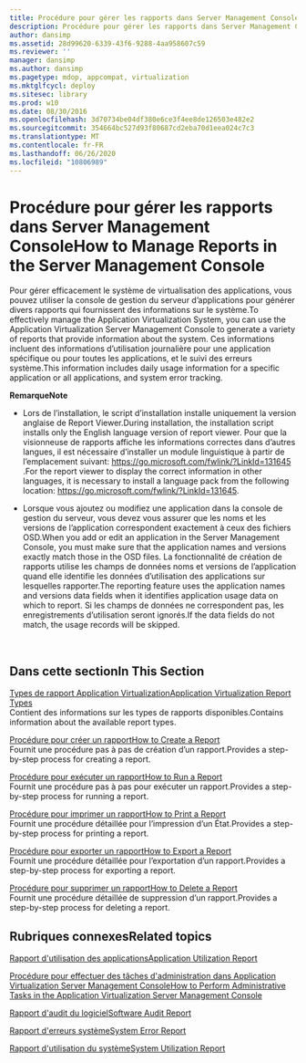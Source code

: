 ```yaml
---
title: Procédure pour gérer les rapports dans Server Management Console
description: Procédure pour gérer les rapports dans Server Management Console
author: dansimp
ms.assetid: 28d99620-6339-43f6-9288-4aa958607c59
ms.reviewer: ''
manager: dansimp
ms.author: dansimp
ms.pagetype: mdop, appcompat, virtualization
ms.mktglfcycl: deploy
ms.sitesec: library
ms.prod: w10
ms.date: 08/30/2016
ms.openlocfilehash: 3d70734be04df380e6ce3f4ee8de126503e482e2
ms.sourcegitcommit: 354664bc527d93f80687cd2eba70d1eea024c7c3
ms.translationtype: MT
ms.contentlocale: fr-FR
ms.lasthandoff: 06/26/2020
ms.locfileid: "10806989"
---
```

# <span data-ttu-id="b5a36-103">Procédure pour gérer les rapports dans Server Management Console</span><span class="sxs-lookup"><span data-stu-id="b5a36-103">How to Manage Reports in the Server Management Console</span></span>


<span data-ttu-id="b5a36-104">Pour gérer efficacement le système de virtualisation des applications, vous pouvez utiliser la console de gestion du serveur d’applications pour générer divers rapports qui fournissent des informations sur le système.</span><span class="sxs-lookup"><span data-stu-id="b5a36-104">To effectively manage the Application Virtualization System, you can use the Application Virtualization Server Management Console to generate a variety of reports that provide information about the system.</span></span> <span data-ttu-id="b5a36-105">Ces informations incluent des informations d’utilisation journalière pour une application spécifique ou pour toutes les applications, et le suivi des erreurs système.</span><span class="sxs-lookup"><span data-stu-id="b5a36-105">This information includes daily usage information for a specific application or all applications, and system error tracking.</span></span>

**<span data-ttu-id="b5a36-106">Remarque</span><span class="sxs-lookup"><span data-stu-id="b5a36-106">Note</span></span>**  
-   <span data-ttu-id="b5a36-107">Lors de l’installation, le script d’installation installe uniquement la version anglaise de Report Viewer.</span><span class="sxs-lookup"><span data-stu-id="b5a36-107">During installation, the installation script installs only the English language version of report viewer.</span></span> <span data-ttu-id="b5a36-108">Pour que la visionneuse de rapports affiche les informations correctes dans d’autres langues, il est nécessaire d’installer un module linguistique à partir de l’emplacement suivant: <https://go.microsoft.com/fwlink/?LinkId=131645> .</span><span class="sxs-lookup"><span data-stu-id="b5a36-108">For the report viewer to display the correct information in other languages, it is necessary to install a language pack from the following location: <https://go.microsoft.com/fwlink/?LinkId=131645>.</span></span>

-   <span data-ttu-id="b5a36-109">Lorsque vous ajoutez ou modifiez une application dans la console de gestion du serveur, vous devez vous assurer que les noms et les versions de l’application correspondent exactement à ceux des fichiers OSD.</span><span class="sxs-lookup"><span data-stu-id="b5a36-109">When you add or edit an application in the Server Management Console, you must make sure that the application names and versions exactly match those in the OSD files.</span></span> <span data-ttu-id="b5a36-110">La fonctionnalité de création de rapports utilise les champs de données noms et versions de l’application quand elle identifie les données d’utilisation des applications sur lesquelles rapporter.</span><span class="sxs-lookup"><span data-stu-id="b5a36-110">The reporting feature uses the application names and versions data fields when it identifies application usage data on which to report.</span></span> <span data-ttu-id="b5a36-111">Si les champs de données ne correspondent pas, les enregistrements d’utilisation seront ignorés.</span><span class="sxs-lookup"><span data-stu-id="b5a36-111">If the data fields do not match, the usage records will be skipped.</span></span>

 

## <span data-ttu-id="b5a36-112">Dans cette section</span><span class="sxs-lookup"><span data-stu-id="b5a36-112">In This Section</span></span>


<a href="" id="application-virtualization-report-types"></a>[<span data-ttu-id="b5a36-113">Types de rapport Application Virtualization</span><span class="sxs-lookup"><span data-stu-id="b5a36-113">Application Virtualization Report Types</span></span>](application-virtualization-report-types.md)  
<span data-ttu-id="b5a36-114">Contient des informations sur les types de rapports disponibles.</span><span class="sxs-lookup"><span data-stu-id="b5a36-114">Contains information about the available report types.</span></span>

<a href="" id="how-to-create-a-report"></a>[<span data-ttu-id="b5a36-115">Procédure pour créer un rapport</span><span class="sxs-lookup"><span data-stu-id="b5a36-115">How to Create a Report</span></span>](how-to-create-a-reportserver.md)  
<span data-ttu-id="b5a36-116">Fournit une procédure pas à pas de création d’un rapport.</span><span class="sxs-lookup"><span data-stu-id="b5a36-116">Provides a step-by-step process for creating a report.</span></span>

<a href="" id="how-to-run-a-report"></a>[<span data-ttu-id="b5a36-117">Procédure pour exécuter un rapport</span><span class="sxs-lookup"><span data-stu-id="b5a36-117">How to Run a Report</span></span>](how-to-run-a-reportserver.md)  
<span data-ttu-id="b5a36-118">Fournit une procédure pas à pas pour exécuter un rapport.</span><span class="sxs-lookup"><span data-stu-id="b5a36-118">Provides a step-by-step process for running a report.</span></span>

<a href="" id="how-to-print-a-report"></a>[<span data-ttu-id="b5a36-119">Procédure pour imprimer un rapport</span><span class="sxs-lookup"><span data-stu-id="b5a36-119">How to Print a Report</span></span>](how-to-print-a-reportserver.md)  
<span data-ttu-id="b5a36-120">Fournit une procédure détaillée pour l’impression d’un État.</span><span class="sxs-lookup"><span data-stu-id="b5a36-120">Provides a step-by-step process for printing a report.</span></span>

<a href="" id="how-to-export-a-report"></a>[<span data-ttu-id="b5a36-121">Procédure pour exporter un rapport</span><span class="sxs-lookup"><span data-stu-id="b5a36-121">How to Export a Report</span></span>](how-to-export-a-reportserver.md)  
<span data-ttu-id="b5a36-122">Fournit une procédure détaillée pour l’exportation d’un rapport.</span><span class="sxs-lookup"><span data-stu-id="b5a36-122">Provides a step-by-step process for exporting a report.</span></span>

<a href="" id="how-to-delete-a-report"></a>[<span data-ttu-id="b5a36-123">Procédure pour supprimer un rapport</span><span class="sxs-lookup"><span data-stu-id="b5a36-123">How to Delete a Report</span></span>](how-to-delete-a-reportserver.md)  
<span data-ttu-id="b5a36-124">Fournit une procédure détaillée de suppression d’un rapport.</span><span class="sxs-lookup"><span data-stu-id="b5a36-124">Provides a step-by-step process for deleting a report.</span></span>

## <span data-ttu-id="b5a36-125">Rubriques connexes</span><span class="sxs-lookup"><span data-stu-id="b5a36-125">Related topics</span></span>


[<span data-ttu-id="b5a36-126">Rapport d'utilisation des applications</span><span class="sxs-lookup"><span data-stu-id="b5a36-126">Application Utilization Report</span></span>](application-utilization-reportserver.md)

[<span data-ttu-id="b5a36-127">Procédure pour effectuer des tâches d'administration dans Application Virtualization Server Management Console</span><span class="sxs-lookup"><span data-stu-id="b5a36-127">How to Perform Administrative Tasks in the Application Virtualization Server Management Console</span></span>](how-to-perform-administrative-tasks-in-the-application-virtualization-server-management-console.md)

[<span data-ttu-id="b5a36-128">Rapport d'audit du logiciel</span><span class="sxs-lookup"><span data-stu-id="b5a36-128">Software Audit Report</span></span>](software-audit-reportserver.md)

[<span data-ttu-id="b5a36-129">Rapport d'erreurs système</span><span class="sxs-lookup"><span data-stu-id="b5a36-129">System Error Report</span></span>](system-error-reportserver.md)

[<span data-ttu-id="b5a36-130">Rapport d'utilisation du système</span><span class="sxs-lookup"><span data-stu-id="b5a36-130">System Utilization Report</span></span>](system-utilization-reportserver.md)

 

 






